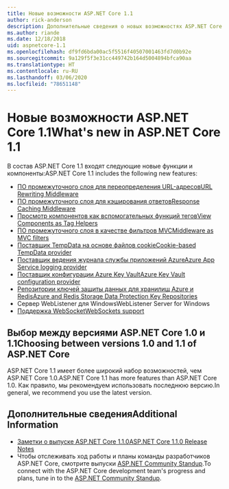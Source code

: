 ```yaml
---
title: Новые возможности ASP.NET Core 1.1
author: rick-anderson
description: Дополнительные сведения о новых возможностях ASP.NET Core 1.1.
ms.author: riande
ms.date: 12/18/2018
uid: aspnetcore-1.1
ms.openlocfilehash: df9fd6bda00ac5f5516f40507001463fd7d0b92e
ms.sourcegitcommit: 9a129f5f3e31cc449742b164d5004894bfca90aa
ms.translationtype: HT
ms.contentlocale: ru-RU
ms.lasthandoff: 03/06/2020
ms.locfileid: "78651148"
---
```

# <a name="whats-new-in-aspnet-core-11"></a><span data-ttu-id="0dff9-103">Новые возможности ASP.NET Core 1.1</span><span class="sxs-lookup"><span data-stu-id="0dff9-103">What's new in ASP.NET Core 1.1</span></span>

<span data-ttu-id="0dff9-104">В состав ASP.NET Core 1.1 входят следующие новые функции и компоненты:</span><span class="sxs-lookup"><span data-stu-id="0dff9-104">ASP.NET Core 1.1 includes the following new features:</span></span>

- [<span data-ttu-id="0dff9-105">ПО промежуточного слоя для переопределения URL-адресов</span><span class="sxs-lookup"><span data-stu-id="0dff9-105">URL Rewriting Middleware</span></span>](xref:fundamentals/url-rewriting)
- [<span data-ttu-id="0dff9-106">ПО промежуточного слоя для кэширования ответов</span><span class="sxs-lookup"><span data-stu-id="0dff9-106">Response Caching Middleware</span></span>](xref:performance/caching/middleware)
- [<span data-ttu-id="0dff9-107">Просмотр компонентов как вспомогательных функций тегов</span><span class="sxs-lookup"><span data-stu-id="0dff9-107">View Components as Tag Helpers</span></span>](xref:mvc/views/view-components#invoking-a-view-component-as-a-tag-helper)
- [<span data-ttu-id="0dff9-108">ПО промежуточного слоя в качестве фильтров MVC</span><span class="sxs-lookup"><span data-stu-id="0dff9-108">Middleware as MVC filters</span></span>](xref:mvc/controllers/filters#using-middleware-in-the-filter-pipeline)
- [<span data-ttu-id="0dff9-109">Поставщик TempData на основе файлов cookie</span><span class="sxs-lookup"><span data-stu-id="0dff9-109">Cookie-based TempData provider</span></span>](xref:fundamentals/app-state#tempdata)
- [<span data-ttu-id="0dff9-110">Поставщик ведения журнала службы приложений Azure</span><span class="sxs-lookup"><span data-stu-id="0dff9-110">Azure App Service logging provider</span></span>](xref:fundamentals/logging/index#azure-app-service-provider)
- [<span data-ttu-id="0dff9-111">Поставщик конфигурации Azure Key Vault</span><span class="sxs-lookup"><span data-stu-id="0dff9-111">Azure Key Vault configuration provider</span></span>](xref:security/key-vault-configuration)
- [<span data-ttu-id="0dff9-112">Репозитории ключей защиты данных для хранилищ Azure и Redis</span><span class="sxs-lookup"><span data-stu-id="0dff9-112">Azure and Redis Storage Data Protection Key Repositories</span></span>](xref:security/data-protection/implementation/key-storage-providers)
- <span data-ttu-id="0dff9-113">Сервер WebListener для Windows</span><span class="sxs-lookup"><span data-stu-id="0dff9-113">WebListener Server for Windows</span></span>
- [<span data-ttu-id="0dff9-114">Поддержка WebSocket</span><span class="sxs-lookup"><span data-stu-id="0dff9-114">WebSockets support</span></span>](xref:fundamentals/websockets)

## <a name="choosing-between-versions-10-and-11-of-aspnet-core"></a><span data-ttu-id="0dff9-115">Выбор между версиями ASP.NET Core 1.0 и 1.1</span><span class="sxs-lookup"><span data-stu-id="0dff9-115">Choosing between versions 1.0 and 1.1 of ASP.NET Core</span></span>

<span data-ttu-id="0dff9-116">ASP.NET Core 1.1 имеет более широкий набор возможностей, чем ASP.NET Core 1.0.</span><span class="sxs-lookup"><span data-stu-id="0dff9-116">ASP.NET Core 1.1 has more features than ASP.NET Core 1.0.</span></span> <span data-ttu-id="0dff9-117">Как правило, мы рекомендуем использовать последнюю версию.</span><span class="sxs-lookup"><span data-stu-id="0dff9-117">In general, we recommend you use the latest version.</span></span>

## <a name="additional-information"></a><span data-ttu-id="0dff9-118">Дополнительные сведения</span><span class="sxs-lookup"><span data-stu-id="0dff9-118">Additional Information</span></span>

- [<span data-ttu-id="0dff9-119">Заметки о выпуске ASP.NET Core 1.1.0</span><span class="sxs-lookup"><span data-stu-id="0dff9-119">ASP.NET Core 1.1.0 Release Notes</span></span>](https://github.com/dotnet/aspnetcore/releases/tag/1.1.0)
- <span data-ttu-id="0dff9-120">Чтобы отслеживать ход работы и планы команды разработчиков ASP.NET Core, смотрите выпуски [ASP.NET Community Standup](https://live.asp.net/).</span><span class="sxs-lookup"><span data-stu-id="0dff9-120">To connect with the ASP.NET Core development team's progress and plans, tune in to the [ASP.NET Community Standup](https://live.asp.net/).</span></span>

